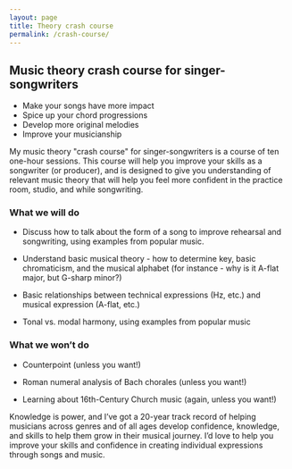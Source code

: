 ```yaml
---
layout: page
title: Theory crash course
permalink: /crash-course/
---
```


## Music theory crash course for singer-songwriters

- Make your songs have more impact
- Spice up your chord progressions
- Develop more original melodies
- Improve your musicianship


My music theory "crash course" for singer-songwriters is a course of ten one-hour sessions. This course will help you improve your skills as a songwriter (or producer), and is designed to give you understanding of relevant music theory that will help you feel more confident in the practice room, studio, and while songwriting.

### What we will do

- Discuss how to talk about the form of a song to improve rehearsal and songwriting, using examples from popular music.

- Understand basic musical theory - how to determine key, basic chromaticism, and the musical alphabet (for instance - why is it A-flat major, but G-sharp minor?)

- Basic relationships between technical expressions (Hz, etc.) and musical expression (A-flat, etc.)

- Tonal vs. modal harmony, using examples from popular music

### What we won’t do

- Counterpoint (unless you want!)

- Roman numeral analysis of Bach chorales (unless you want!)

- Learning about 16th-Century Church music (again, unless you want!)


Knowledge is power, and I’ve got a 20-year track record of helping musicians across genres and of all ages develop confidence, knowledge, and skills to help them grow in their musical journey. I’d love to help you improve your skills and confidence in creating individual expressions through songs and music.